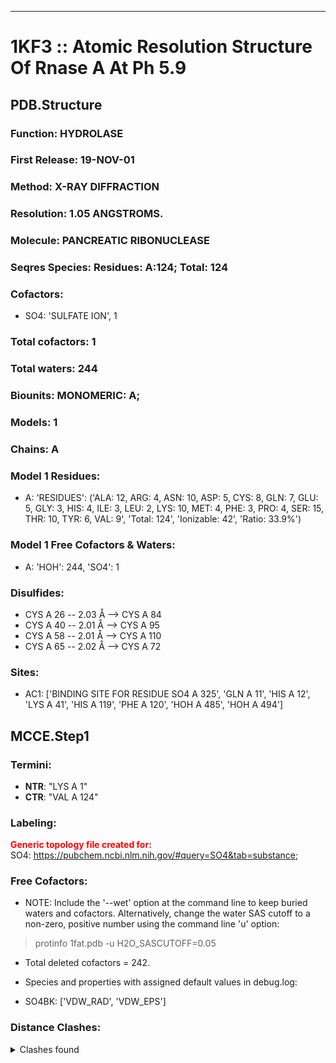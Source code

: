 ---
# 1KF3 :: Atomic Resolution Structure Of Rnase A At Ph 5.9
## PDB.Structure
### Function: HYDROLASE
### First Release: 19-NOV-01
### Method: X-RAY DIFFRACTION
### Resolution: 1.05 ANGSTROMS.
### Molecule: PANCREATIC RIBONUCLEASE
### Seqres Species: Residues: A:124; Total: 124
### Cofactors:
  - SO4:
 'SULFATE ION', 1

### Total cofactors: 1
### Total waters: 244
### Biounits: MONOMERIC: A;
### Models: 1
### Chains: A
### Model 1 Residues:
  - A:
 'RESIDUES': ('ALA: 12, ARG: 4, ASN: 10, ASP: 5, CYS: 8, GLN: 7, GLU: 5, GLY: 3, HIS: 4, ILE: 3, LEU: 2, LYS: 10, MET: 4, PHE: 3, PRO: 4, SER: 15, THR: 10, TYR: 6, VAL: 9', 'Total: 124', 'Ionizable: 42',
              'Ratio: 33.9%')

### Model 1 Free Cofactors & Waters:
  - A:
 'HOH': 244, 'SO4': 1

### Disulfides:
  - CYS A  26 -- 2.03 Å --> CYS A  84
  - CYS A  40 -- 2.01 Å --> CYS A  95
  - CYS A  58 -- 2.01 Å --> CYS A 110
  - CYS A  65 -- 2.02 Å --> CYS A  72

### Sites:
  - AC1: ['BINDING SITE FOR RESIDUE SO4 A 325', 'GLN A  11', 'HIS A  12', 'LYS A  41', 'HIS A 119', 'PHE A 120', 'HOH A 485', 'HOH A 494']

## MCCE.Step1
### Termini:
 - <strong>NTR</strong>: "LYS A   1"
 - <strong>CTR</strong>: "VAL A 124"

### Labeling:
<strong><font color='red'>Generic topology file created for:</font></strong>  
SO4: https://pubchem.ncbi.nlm.nih.gov/#query=SO4&tab=substance; 

### Free Cofactors:
  - NOTE: Include the '--wet' option at the command line to keep buried waters and cofactors. Alternatively, change the water SAS cutoff to a non-zero, positive number using the command line 'u' option:
  > protinfo 1fat.pdb -u H2O_SASCUTOFF=0.05
  - Total deleted cofactors = 242.
  - Species and properties with assigned default values in debug.log:

  - SO4BK: ['VDW_RAD', 'VDW_EPS']


### Distance Clashes:
<details><summary>Clashes found</summary>

- d= 1.53: " CA  NTR A   1" to " CB  LYS A   1"

</details>

